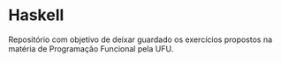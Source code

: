 # Haskell
Repositório com objetivo de deixar guardado os exercícios propostos na matéria de Programação Funcional pela UFU.
